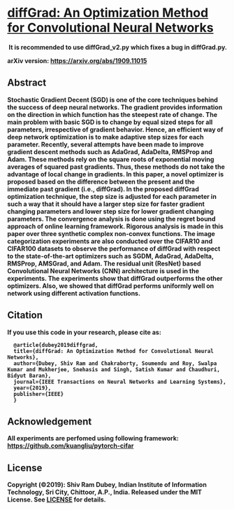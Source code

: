 # [diffGrad: An Optimization Method for Convolutional Neural Networks](https://ieeexplore.ieee.org/document/8939562) 

<strong><span class="color-blue"></span><sup><img style="display:inline"
                      src="https://josaa.nic.in/webinfocms/Images/newicon.gif" alt="" /></sup> <span class="newNews">It is recommended to use diffGrad_v2.py which fixes a bug in diffGrad.py.

arXiv version: https://arxiv.org/abs/1909.11015

## Abstract

Stochastic Gradient Decent (SGD) is one of the core techniques behind the success of deep neural networks. The gradient provides information on the direction in which function has the steepest rate of change. The main problem with basic SGD is to change by equal sized steps for all parameters, irrespective of gradient behavior. Hence, an efficient way of deep network optimization is to make adaptive step sizes for each parameter. Recently, several attempts have been made to improve gradient descent methods such as AdaGrad, AdaDelta, RMSProp and Adam. These methods rely on the square roots of exponential moving averages of squared past gradients. Thus, these methods do not take the advantage of local change in gradients. In this paper, a novel optimizer is proposed based on the difference between the present and the immediate past gradient (i.e., diffGrad). In the proposed diffGrad optimization technique, the step size is adjusted for each parameter in such a way that it should have a larger step size for faster gradient changing parameters and lower step size for lower gradient changing parameters. The convergence analysis is done using the regret bound approach of online learning framework. Rigorous analysis is made in this paper over three synthetic complex non-convex functions. The image categorization experiments are also conducted over the CIFAR10 and CIFAR100 datasets to observe the performance of diffGrad with respect to the state-of-the-art optimizers such as SGDM, AdaGrad, AdaDelta, RMSProp, AMSGrad, and Adam. The residual unit (ResNet) based Convolutional Neural Networks (CNN) architecture is used in the experiments. The experiments show that diffGrad outperforms the other optimizers. Also, we showed that diffGrad performs uniformly well on network using different activation functions.

## Citation


If you use this code in your research, please cite as:

      @article{dubey2019diffgrad,
      title={diffGrad: An Optimization Method for Convolutional Neural Networks},
      author={Dubey, Shiv Ram and Chakraborty, Soumendu and Roy, Swalpa Kumar and Mukherjee, Snehasis and Singh, Satish Kumar and Chaudhuri, Bidyut Baran},
      journal={IEEE Transactions on Neural Networks and Learning Systems},
      year={2019},
      publisher={IEEE}
      }

## Acknowledgement

All experiments are perfomed using following framework: https://github.com/kuangliu/pytorch-cifar


## License

Copyright (©2019): Shiv Ram Dubey, Indian Institute of Information Technology, Sri City, Chittoor, A.P., India. Released under the MIT License. See [LICENSE](LICENSE) for details.
